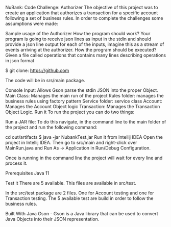 NuBank: Code Challenge: Authorizer
The objective of this project was to create an application that authorizes a transaction for a specific account following a set of business rules.
In order to complete the challenges some assumptions were made:

Sample usage of the Authorizer
How the program should work?
Your program is going to receive json lines as input in the stdin and should provide
a json line output for each of the inputs, imagine this as a stream of events arriving at the
authorizer.
How the program should be executed?
Given a file called operations that contains many lines describing operations in json format 


$ git clone:  https://github.com

The code will be in srs/main package.

Console Input: Allows Gson parse the stdin JSON into the proper Object.
Main Class: Manages the main run of the project
Rules folder: manages the business rules using factory pattern
Service folder: service class
Account: Manages the Account Object logic
Transaction: Manages the Transaction Object Logic.
Run it
To run the project you can do two things:

Run a JAR file:
To do this navigate, in the command line
to the main folder of the project and run the following command:

cd out/artifacts
$ java -jar NubankTest.jar
Run it from Intellij IDEA
Open the project in Intellij IDEA. 
Then go to src/main and right-click over MainRun.java and Run As -> Application in Run/Debug Configuration.

Once is running in the command line the project will wait for every line and process it.

Prerequisites 
Java 11


Test it
There are 5 available. This files are available in src/test. 

In the src/test package are 2 files. One for Account testing and one for Transaction testing. 
The 5 available test are build in order to follow the business rules.

Built With
Java
Gson - Gson is a Java library that can be used to convert Java Objects into their JSON representation.